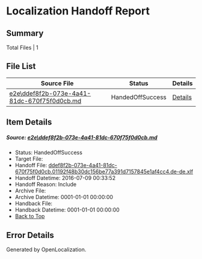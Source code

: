# <a name='report-top'></a> Localization Handoff Report

## Summary
 Total Files | 1

## File List
 Source File | Status | Details 
 ----------- | ------ | ------- 
 [e2e\ddef8f2b-073e-4a41-81dc-670f75f0d0cb.md](https://github.com/OpenLocalizationTestOrg/oltest/blob/8fdfb6d2665a7061d3cc2d2c1b2b45ee1242f070/e2e/ddef8f2b-073e-4a41-81dc-670f75f0d0cb.md) | HandedOffSuccess | [Details](#cd064d01832e99bd9ebeb1370ccc0463ec5fae012)

## Item Details
##### <a name='cd064d01832e99bd9ebeb1370ccc0463ec5fae012'></a> Source: [e2e\ddef8f2b-073e-4a41-81dc-670f75f0d0cb.md](https://github.com/OpenLocalizationTestOrg/oltest/blob/8fdfb6d2665a7061d3cc2d2c1b2b45ee1242f070/e2e/ddef8f2b-073e-4a41-81dc-670f75f0d0cb.md)
* Status: HandedOffSuccess
* Target File: 
* Handoff File: [ddef8f2b-073e-4a41-81dc-670f75f0d0cb.01192f48b30dc156be77a391d7157845e1af4cc4.de-de.xlf](https://github.com/OpenLocalizationTestOrg/olhandoff-e2e/blob/7b4d746d37c8bdff3fadffaa90ffc1a6ed59c5a3/ol-handoff/OpenLocalizationTestOrg/oltest-dede-fly/ci/ht/ddef8f2b-073e-4a41-81dc-670f75f0d0cb.01192f48b30dc156be77a391d7157845e1af4cc4.de-de.xlf)
* Handoff Datetime: 2016-07-09 00:33:52
* Handoff Reason: Include
* Archive File: 
* Archive Datetime: 0001-01-01 00:00:00
* Handback File: 
* Handback Datetime: 0001-01-01 00:00:00
* [Back to Top](#report-top)


## Error Details

Generated by OpenLocalization.
